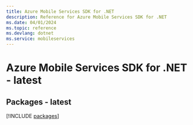 ```yaml
---
title: Azure Mobile Services SDK for .NET
description: Reference for Azure Mobile Services SDK for .NET
ms.date: 04/01/2024
ms.topic: reference
ms.devlang: dotnet
ms.service: mobileservices
---
```

# Azure Mobile Services SDK for .NET - latest
## Packages - latest
[!INCLUDE [packages](mobile-services-index.md)]